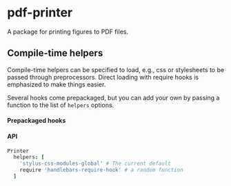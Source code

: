 # pdf-printer

A package for printing figures to PDF files.

## Compile-time helpers

Compile-time helpers can be specified to load, e.g., css
or stylesheets to be passed through preprocessors. Direct
loading with require hooks is emphasized to make things
easier.

Several hooks come prepackaged, but you can add your own
by passing a function to the list of `helpers` options.

#### Prepackaged hooks

#### API

```coffeescript
Printer
  helpers: [
    'stylus-css-modules-global' # The current default
    require 'handlebars-require-hook' # a random function
  ]
